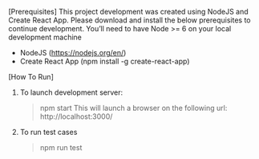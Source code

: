 [Prerequisites]
This project development was created using NodeJS and Create React App.
Please download and install the below prerequisites to continue development.
You’ll need to have Node >= 6 on your local development machine
 - NodeJS (https://nodejs.org/en/)
 - Create React App (npm install -g create-react-app)

[How To Run]
1. To launch development server:
     > npm start
   This will launch a browser on the following url: http://localhost:3000/
2. To run test cases
     > npm run test




